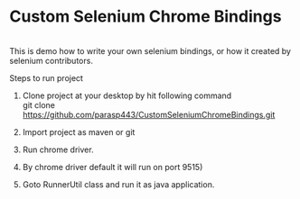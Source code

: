# Custom Selenium Chrome Bindings
<br/>
This is demo how to write your own selenium bindings, or how it created by selenium contributors. 


Steps to run project<br/>

1) Clone project at your desktop by hit following command<br/>
  git clone https://github.com/parasp443/CustomSeleniumChromeBindings.git <br/>
1) Import project as maven or git <br/>
2) Run chrome driver. 
3) By chrome driver default it will run on port 9515)<br/>

3) Goto RunnerUtil class and run it as java application.<br/>
